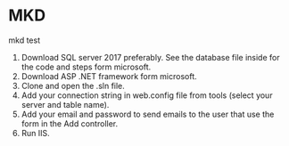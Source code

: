 # MKD
 mkd test

 1. Download SQL server 2017 preferably. See the database file inside for the code and steps form microsoft.
 2. Download ASP .NET framework form microsoft.
 3. Clone and open the .sln file.
 4. Add your connection string in web.config file from tools (select your server and table name).
 5. Add your email and password to send emails to the user that use the form in the Add controller.
 6. Run IIS.
